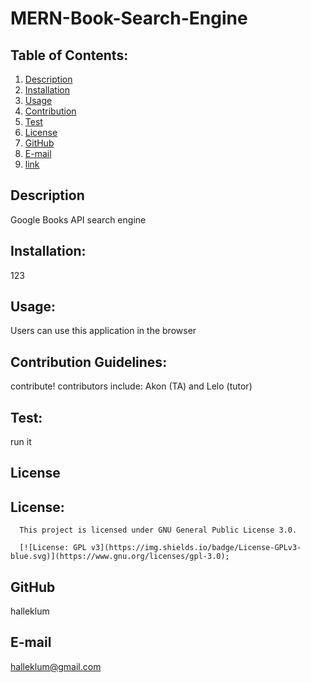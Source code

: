 # MERN-Book-Search-Engine

## Table of Contents:
1. [Description](#description) 
2. [Installation](#Installation)
3. [Usage](#Usage)  
4. [Contribution](#Contribution)
5. [Test](#Test)
6. [License](#License)
7. [GitHub](#GitHub)
8. [E-mail](#E-mail)
9. [link](#link)

## Description
Google Books API search engine 
  
## Installation:
123
  
## Usage:
Users can use this application in the browser
  
## Contribution Guidelines:
contribute!
contributors include: Akon (TA) and Lelo (tutor)
  
## Test:
run it
  
## License
## License:
      
      This project is licensed under GNU General Public License 3.0.
      
      [![License: GPL v3](https://img.shields.io/badge/License-GPLv3-blue.svg)](https://www.gnu.org/licenses/gpl-3.0);
      
  
## GitHub
halleklum
    
## E-mail
halleklum@gmail.com
